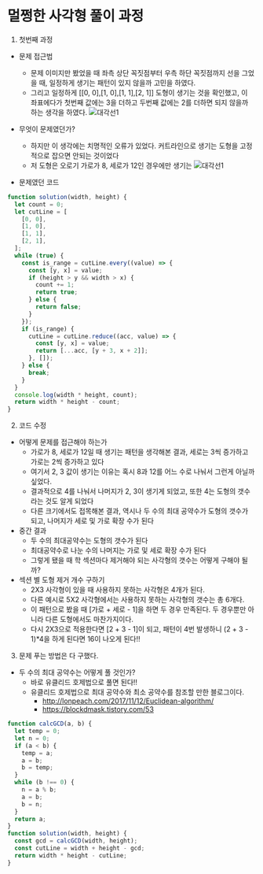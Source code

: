 # 멀쩡한 사각형 풀이 과정

1. 첫번째 과정

- 문제 접근법

  - 문제 이미지만 봤었을 때 좌측 상단 꼭짓점부터 우측 하단 꼭짓점까지 선을 그었을 때, 일정하게 생기는 패턴이 있지 않을까 고민을 하였다.
  - 그리고 일정하게 [[0, 0],[1, 0],[1, 1],[2, 1]] 도형이 생기는 것을 확인했고, 이 좌표에다가 첫번째 값에는 3을 더하고 두번째 값에는 2를 더하면 되지 않을까 하는 생각을 하였다.
    ![대각선1](/images/멀쩡한-사각형_대각선1.png)

- 무엇이 문제였던가?

  - 하지만 이 생각에는 치명적인 오류가 있었다. 커트라인으로 생기는 도형을 고정적으로 잡으면 안되는 것이었다
  - 저 도형은 오로기 가로가 8, 세로가 12인 경우에만 생기는 ![대각선1](/images/멀쩡한-사각형_대각선2.png)

- 문제였던 코드

```javascript
function solution(width, height) {
  let count = 0;
  let cutLine = [
    [0, 0],
    [1, 0],
    [1, 1],
    [2, 1],
  ];
  while (true) {
    const is_range = cutLine.every((value) => {
      const [y, x] = value;
      if (height > y && width > x) {
        count += 1;
        return true;
      } else {
        return false;
      }
    });
    if (is_range) {
      cutLine = cutLine.reduce((acc, value) => {
        const [y, x] = value;
        return [...acc, [y + 3, x + 2]];
      }, []);
    } else {
      break;
    }
  }
  console.log(width * height, count);
  return width * height - count;
}
```

2. 코드 수정

- 어떻게 문제를 접근해야 하는가
  - 가로가 8, 세로가 12일 때 생기는 패턴을 생각해본 결과, 세로는 3씩 증가하고 가로는 2씩 증가하고 있다
  - 여기서 2, 3 값이 생기는 이유는 혹시 8과 12를 어느 수로 나눠서 그런게 아닐까 싶었다.
  - 결과적으로 4를 나눠서 나머지가 2, 3이 생기게 되었고, 또한 4는 도형의 갯수라는 것도 알게 되었다
  - 다른 크기에서도 접목해본 결과, 역시나 두 수의 최대 공약수가 도형의 갯수가 되고, 나머지가 세로 및 가로 확장 수가 된다
- 중간 결과
  - 두 수의 최대공약수는 도형의 갯수가 된다
  - 최대공약수로 나눈 수의 나머지는 가로 및 세로 확장 수가 된다
  - 그렇게 됐을 때 학 섹션마다 제거해야 되는 사각형의 갯수는 어떻게 구해야 될까?
- 섹션 별 도형 제거 개수 구하기
  - 2X3 사각형이 있을 때 사용하지 못하는 사각형은 4개가 된다.
  - 다른 예시로 5X2 사각형에서는 사용하지 못하는 사각형의 갯수는 총 6개다.
  - 이 패턴으로 봤을 때 [가로 + 세로 - 1]을 하면 두 경우 만족된다. 두 경우뿐만 아니라 다른 도형에서도 마찬가지이다.
  - 다시 2X3으로 적용한다면 [2 + 3 - 1]이 되고, 패턴이 4번 발생하니 (2 + 3 - 1)\*4을 하게 된다면 16이 나오게 된다!!

3. 문제 푸는 방법은 다 구했다.

- 두 수의 최대 공약수는 어떻게 풀 것인가?
  - 바로 유클리드 호제법으로 풀면 된다!!
  - 유클리드 호제법으로 최대 공약수와 최소 공약수를 참조할 만한 블로그이다.
    - http://lonpeach.com/2017/11/12/Euclidean-algorithm/
    - https://blockdmask.tistory.com/53

```javascript
function calcGCD(a, b) {
  let temp = 0;
  let n = 0;
  if (a < b) {
    temp = a;
    a = b;
    b = temp;
  }
  while (b !== 0) {
    n = a % b;
    a = b;
    b = n;
  }
  return a;
}
function solution(width, height) {
  const gcd = calcGCD(width, height);
  const cutLine = width + height - gcd;
  return width * height - cutLine;
}
```
